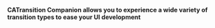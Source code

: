 **CATransition Companion allows you to experience a wide variety of transition types to ease your UI development**
